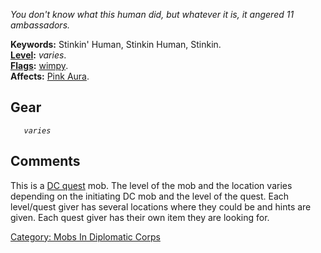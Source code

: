 *You don't know what this human did, but whatever it is, it angered 11
ambassadors.*

**Keywords:** Stinkin' Human, Stinkin Human, Stinkin.  
**[Level](Level "wikilink"):** *varies*.  
**[Flags](:Category:_Mob_Types "wikilink"):**
[wimpy](Wimpy_Mobs "wikilink").  
**Affects:** [Pink Aura](Pink_Aura "wikilink").  

## Gear

`   `*`varies`*

## Comments

This is a [DC quest](Diplomatic_Corps "wikilink") mob. The level of the
mob and the location varies depending on the initiating DC mob and the
level of the quest. Each level/quest giver has several locations where
they could be and hints are given. Each quest giver has their own item
they are looking for.

[Category: Mobs In Diplomatic
Corps](Category:_Mobs_In_Diplomatic_Corps "wikilink")
